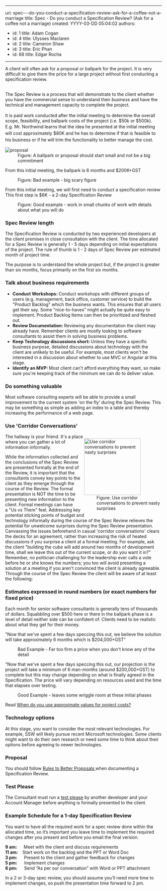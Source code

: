 

---
uri: spec---do-you-conduct-a-specification-review-ask-for-a-coffee-not-a-marriage
title: Spec - Do you conduct a Specification Review? (Ask for a coffee not a marriage)
created: YYYY-03-DD 05:04:02
authors:
  - id: 1
    title: Adam Cogan
  - id: 4
    title: Ulysses Maclaren
  - id: 2
    title: Cameron Shaw
  - id: 3
    title: Eric Phan
  - id: 68
    title: Edgar Rocha
---




<span class='intro'> A client will often ask for a proposal or&#160;ballpark for the project. It is very difficult to give them the price for a large project without first conducting a specification review.&#160;<div><br><div>The Spec Review is a process that will demonstrate to the client whether you have the commercial sense to understand their *business* and have the technical and management capacity to complete the project.<br>​<br>It&#160;is paid work conducted after the initial meeting to determine the overall scope, feasibility, and ballpark costs of the project (i.e. $50k or $500k).&#160;<span style="line-height&#58;1.5em;"> E.g. Mr. Northwind learns that the idea he presented at the initial meeting will cost approximately $80K and he has to determine if that is feasible to his business or if he will trim the functionality to better manage the cost.</span></div></div> </span>

<dl class="image"><dt> <img src="/PublishingImages/proposal.jpg" alt="proposal" /> </dt><dd>Figure&#58; A ballpark or proposal should start small and not be a big commitment<br></dd></dl><p class="ssw15-rteElement-GreyBox">From this initial meeting, the ballpark is 6 months and $200K+GST <br></p><dd class="ssw15-rteElement-FigureBad">Figure&#58; Bad example - big scary figure<br></dd><p class="ssw15-rteElement-GreyBox">From this initial meeting, we will first need to conduct a specification review​&#160;<br>This first step is $6K&#160;- a 2-day&#160;Specification Review<br></p><dd class="ssw15-rteElement-FigureGood">Figure&#58; Good example - work in small chunks of work with details about what you will do<br></dd><h3 class="ssw15-rteElement-H3">Spec Review length<br></h3><p>The Specification Review is conducted by two experienced developers at the client premises in close consultation with the client. The time allocated for a Spec Review is generally 1 - 5 days depending on initial expectations of the project. The rule of thumb is 1 - 2 days of&#160;Spec Review per estimated month of project time.&#160;</p><p>The purpose is to understand the whole project but, if the project is greater than six months, focus primarily on the first six months. <br></p><h3 class="ssw15-rteElement-H3">Talk about business requirements<br></h3><ul><li> 
      <strong>Conduct Workshops&#58; </strong>Conduct workshops with different groups of users (e.g. management, back office, customer service) to build the &quot;Product Backlog&quot; which the business wants. This ensures that&#160;all users get their say. Some &quot;nice-to-haves&quot; might actually be quite easy to implement. Product Backlog Items can then be prioritized and fleshed out.</li><li> 
      <strong>Review Documentation&#58; </strong>Reviewing any documentation the client may already have. Remember clients are mostly looking to software consultants to assist them in solving business problems.</li><li> 
      <strong>Keep&#160;Technology discussions short&#58; </strong>Unless they have a specific business purpose, detailed discussions about technology with the client&#160;are unlikely to be useful. For example, most clients won't be interested in a discussion about whether to use MVC or Angular at this stage.</li><li> 
      <strong>Identify an MVP&#58; </strong>Most client can't afford everything they want, so make sure you're keeping track of the minimum we can do to deliver value. <br></li></ul><h3 class="ssw15-rteElement-H3">Do something valuable <br></h3><p>Most software consulting experts&#160;will be able to provide a small improvement to the current system 'on the fly' during the Spec Review. This may be something as simple as adding an index to a table and thereby increasing the performance of a web page.</p><h3 class="ssw15-rteElement-H3">Use 'Corridor&#160;Conversations'</h3><dl class="image" style="width&#58;250px;clear&#58;right;float&#58;right;"><dt> <img class="ms-rteCustom-ImageArea" alt="Use corridor conversations to prevent nasty surprises" src="/PublishingImages/ProjectManagement_Suprise.jpg" border="0" style="width&#58;182px;" /> </dt><dd> <span class="ms-rteCustom-FigureNormal">Figure&#58; Use corridor conversations to prevent nasty surprises </span></dd></dl><p>The hallway is your friend. It's a place where you can gather a lot of information informally.<br></p><p>While the information collected and the conclusions of the Spec Review are presented formally at the end of the Review,&#160;it is important that the consultants&#160;convey key points to the client as they emerge through the course of the Review. The formal presentation is NOT the time to be presenting new information to the client. Formal meetings can have a&#160;&quot;Us vs Them&quot; feel. Addressing key potential sticking points of budget and technology informally during the course of the Spec Review relieves the potential for unwelcome surprises during the Spec Review presentation. Canvassing the issues beforehand in casual 'corridor conversations' clears the decks for an agreement, rather than increasing the risk of heated discussions if you surprise a client at a formal meeting. For example, ask the client &quot;building the cube will add around two months of development time, shall we leave this out of the current scope, or do you want it in?&quot; Remember, no politician challenging for the leadership ever calls a vote before he or she knows the numbers; you too will avoid presenting a solution at a meeting if you aren't convinced the client is already agreeable. Through the course of the Spec Review the client will be aware of at least the following&#58;</p><h3 class="ssw15-rteElement-H3">Estimates&#160;expressed in round numbers (or exact numbers for fixed price)</h3><p>Each month for senior software consultants is generally tens of thousands of dollars. Squabbling over $500 here or there in the ballpark phase is a level of detail neither side can be confident of. Clients need&#160;to be realistic about what they get for their money.</p><p class="ssw15-rteElement-GreyBox">&quot;Now that we've spent a few days speccing this out, we believe the solution will take approximately 6 months which is $204,000+GST&quot;</p><dd class="ssw15-rteElement-FigureBad">Bad Example - Far too firm a price when you don't know any of the detail </dd> 

   <p class="ssw15-rteElement-GreyBox">&quot;Now that we've spent a few days speccing this out, our projection is the project will take a minimum of 6 man-months (around $200,000+GST) to complete but this may change depending on what is finally agreed in the Specification. The price will vary depending on resources used and the time that elapses over testing. <br></p><dd class="ssw15-rteElement-FigureGood">Good Example - leaves some wriggle room at these initial phases </dd><p>Read <a href="http&#58;//www.ssw.com.au/ssw/standardsinternal/inductiontraining/inductionsalespeople.aspx#Use-approximate-values">When do you use approximate values for project costs?</a> <br></p><h3 class="ssw15-rteElement-H3">Technology options</h3><p>At this stage, you want to consider the most relevant technologies. For example, SSW will likely pursue recent Microsoft technologies. Some clients might want to do their own research or need some time to think about their options before agreeing to newer technologies.</p><h3 class="ssw15-rteElement-H3">Proposal <br></h3><p>You should follow <a href="http&#58;//www.ssw.com.au/ssw/Standards/Rules/RulesToBetterProposals.aspx">Rules to Better Proposals </a>when documenting a Specification Review.</p><h3 class="ssw15-rteElement-H3">Test Please</h3><p>The Consultant&#160;must run a <a href="/_layouts/15/FIXUPREDIRECT.ASPX?WebId=3dfc0e07-e23a-4cbb-aac2-e778b71166a2&amp;TermSetId=07da3ddf-0924-4cd2-a6d4-a4809ae20160&amp;TermId=d66a9404-2ca9-4d19-ad6c-df1618b4fc28">test please</a> by another developer and your Account Manager&#160;before anything is formally presented to the client.</p><h3 class="ssw15-rteElement-H3">Example Schedule for a 1-day Specification&#160;Review<br></h3><p>You want to have all the required work for a spec review done within the allocated time, so it’s important you leave time to implement the&#160;required changes after you present&#160;and before you email the final version. <br></p><p><b>9&#160;am&#58;&#160;&#160;&#160;</b>&#160;&#160; Meet with the client and discuss requirements<br><b>11 am&#58;&#160;&#160;</b>&#160; Start work on the backlog and the PPT or Word Doc<br><b>3&#160;pm&#58;&#160;&#160;&#160;</b>&#160;&#160; Present to the client and gather feedback for changes<br><b>5 pm&#58;&#160;</b>&#160;&#160;&#160;&#160; Implement changes<br><b>6 pm&#58;&#160;&#160;</b>&#160;&#160;&#160; Send “As per our conversation” with Word or PPT attachment<br></p><p>In a 2 or 3-day spec review, you should assume you’ll need more time to implement changes, so push the presentation time forward to 2&#160;pm.<br></p>


